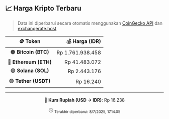 

<!-- HARGA_KRIPTO -->
## 📈 Harga Kripto Terbaru

> Data ini diperbarui secara otomatis menggunakan [CoinGecko API](https://www.coingecko.com/) dan [exchangerate.host](https://exchangerate.host/)

<div align="center">

| 🪙 Token | 💰 Harga (IDR) |
|:------:|---------------:|
| 🟠 **Bitcoin (BTC)**   | Rp 1.761.938.458 |
| 🔵 **Ethereum (ETH)**  | Rp 41.483.072 |
| 🟣 **Solana (SOL)**    | Rp 2.443.176 |
| 🟢 **Tether (USDT)**   | Rp 16.240 |

---

💱 **Kurs Rupiah (USD → IDR)**: Rp 16.238

🕒 <sub>Terakhir diperbarui: 8/7/2025, 17.14.05</sub>

</div>
<!-- /HARGA_KRIPTO -->